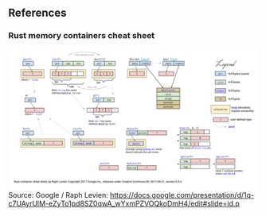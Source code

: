 ## References

### Rust memory containers cheat sheet

![rust-container-cheat sheet](./docs/rust-container-cheat-sheet.svg)
Source: Google / Raph Levien: https://docs.google.com/presentation/d/1q-c7UAyrUlM-eZyTo1pd8SZ0qwA_wYxmPZVOQkoDmH4/edit#slide=id.p
